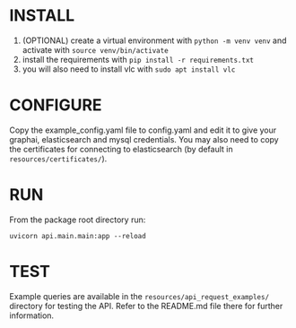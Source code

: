 INSTALL
=======
1. (OPTIONAL) create a virtual environment with `python -m venv venv` and activate with `source venv/bin/activate`
2. install the requirements with `pip install -r requirements.txt`
3. you will also need to install vlc with `sudo apt install vlc`

CONFIGURE
===========
Copy the example_config.yaml file to config.yaml and edit it to give your graphai, elasticsearch and mysql credentials.
You may also need to copy the certificates for connecting to elasticsearch (by default in `resources/certificates/`).

RUN
======
From the package root directory run:

```uvicorn api.main.main:app --reload```

TEST
=======
Example queries are available in the `resources/api_request_examples/` directory for testing the API. 
Refer to the README.md file there for further information.
